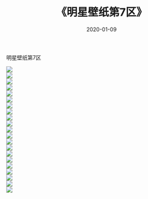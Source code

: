 ﻿---
layout: post
title:  《明星壁纸第7区》
date:   2020-01-09
img: http://pic.660000.xyz/1:/壁纸/明星壁纸/000-7.jpg
categories: [美女, 清纯, 唯美]
---

明星壁纸第7区

  ![](http://pic.660000.xyz/1:/壁纸/明星壁纸/147.jpg) <br> ![](http://pic.660000.xyz/1:/壁纸/明星壁纸/148.jpg) <br> ![](http://pic.660000.xyz/1:/壁纸/明星壁纸/149.jpg) <br> ![](http://pic.660000.xyz/1:/壁纸/明星壁纸/150.jpg) <br> ![](http://pic.660000.xyz/1:/壁纸/明星壁纸/151.jpg) <br> ![](http://pic.660000.xyz/1:/壁纸/明星壁纸/152.jpg) <br> ![](http://pic.660000.xyz/1:/壁纸/明星壁纸/153.jpg) <br> ![](http://pic.660000.xyz/1:/壁纸/明星壁纸/154.jpg) <br> ![](http://pic.660000.xyz/1:/壁纸/明星壁纸/155.jpg) <br> ![](http://pic.660000.xyz/1:/壁纸/明星壁纸/156.jpg) <br> ![](http://pic.660000.xyz/1:/壁纸/明星壁纸/157.jpg) <br> ![](http://pic.660000.xyz/1:/壁纸/明星壁纸/158.jpg) <br> ![](http://pic.660000.xyz/1:/壁纸/明星壁纸/159.jpg) <br> ![](http://pic.660000.xyz/1:/壁纸/明星壁纸/160.jpg) <br> ![](http://pic.660000.xyz/1:/壁纸/明星壁纸/161.jpg) <br> ![](http://pic.660000.xyz/1:/壁纸/明星壁纸/162.jpg) <br> ![](http://pic.660000.xyz/1:/壁纸/明星壁纸/163.jpg) <br> ![](http://pic.660000.xyz/1:/壁纸/明星壁纸/164.jpg) <br> ![](http://pic.660000.xyz/1:/壁纸/明星壁纸/165.jpg) <br> ![](http://pic.660000.xyz/1:/壁纸/明星壁纸/166.jpg) <br> ![](http://pic.660000.xyz/1:/壁纸/明星壁纸/167.jpg) <br>